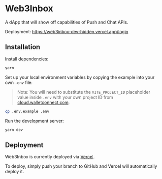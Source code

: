 # Web3Inbox

A dApp that will show off capabilities of Push and Chat APIs.

Deployment: https://web3inbox-dev-hidden.vercel.app/login

## Installation

Install dependencies:

```bash
yarn
```

Set up your local environment variables by copying the example into your own `.env` file:

> Note: You will need to substitute the `VITE_PROJECT_ID` placeholder value inside `.env` with your own project ID
> from [cloud.walletconnect.com](https://cloud.walletconnect.com).

```bash
cp .env.example .env
```

Run the development server:

```bash
yarn dev
```

## Deployment

Web3Inbox is currently deployed via [Vercel](https://vercel.com/walletconnect/web3inbox-dev-hidden).

To deploy, simply push your branch to GitHub and Vercel will automatically deploy it.
